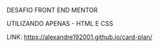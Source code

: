 DESAFIO FRONT END MENTOR

UTILIZANDO APENAS - HTML E CSS

LINK: https://alexandre192001.github.io/card-plan/

